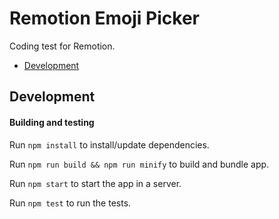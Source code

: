 Remotion Emoji Picker
====

Coding test for Remotion.

- [Development](#development)


## <a name="development"></a>Development

#### Building and testing

Run `npm install` to install/update dependencies.

Run `npm run build && npm run minify` to build and bundle app.

Run `npm start` to start the app in a server.

Run `npm test` to run the tests.
